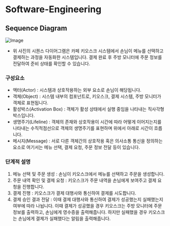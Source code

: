 # Software-Engineering


## Sequence Diagram
![Image](https://github.com/user-attachments/assets/4996115c-5a87-44da-9af1-f0394fa2060d)
- 위 사진의 시퀀스 다이어그램은 카페 키오스크 시스템에서 손님이 메뉴를 선택하고 결제하는 과정을 자동화한 시스템입니다. 결제 완료 후 주방 모니터에 주문 정보를 전달하여 준비 상태를 확인할 수 있습니다.
### 구성요소
  - 액터(Actor) : 시스템과 상호작용하는 외부 요소로 손님이 해당됩니다.
  - 객체(Object) : 시스템 내부의 컴포넌트로, 키오스크, 결제 시스템, 주방 모니터가 객체로 표현됩니다.
  - 활성박스(Activation Box) : 객체가 활성 상태에서 실행 중임을 나타내는 직사각형 박스입니다.
  - 생명주기(Lifeline) : 객체의 존재와 상호작용이 시간에 따라 어떻게 이어지는지를 나타내는 수직적점선으로 객체의 생명주기를 표현하며 위에서 아래로 시간이 흐릅니다.
  - 메시지(Message) : 서로 다른 객체간의 상호작용 혹은 의사소통 통신을 정의하는 요소로 여기서는 메뉴 선택, 결제 요청, 주문 정보 전달 등이 있습니다.


### 단계적 설명
  1. 메뉴 선택 및 주문 생성 : 손님이 키오스크에서 메뉴를 선택하고 주문을 생성합니다.
  2. 주문 내역 확인 및 결제 요청 : 키오스크가 주문 내역을 손님에게 보여주고 결제 요청을 진행합니다.
  3. 결제 진행 : 키오스크가 결제 대행사와 통신하여 결제를 시도합니다.
  4. 결제 승인 결과 전달 : 이때 결제 대행사와 통신하여 결제가 성공했는지 실패했는지 여부에 따라 나뉩니다. 이때 결제가 성공했을 경우 키오스크는 주방 모니터에 주문 정보를 출력하고, 손님에게 영수증을 출력해줍니다. 하지만 실패했을 경우 키오스크는 손님에게 결제가 실패했다는 알림을 출력해줍니다.
